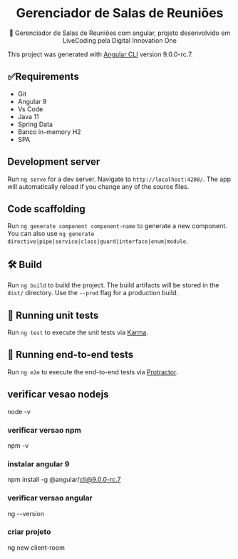 <h1 align="center">
    Gerenciador de Salas de Reuniões
</h1>
<p align="center">🚀 Gerenciador de Salas de Reuniões com angular, projeto desenvolvido em LiveCoding pela Digital Innovation One</p>

This project was generated with [Angular CLI](https://github.com/angular/angular-cli) version 9.0.0-rc.7.

## ✅Requirements

* Git
* Angular 9
* Vs Code
* Java 11
* Spring Data
* Banco in-memory H2
* SPA

## Development server

Run `ng serve` for a dev server. Navigate to `http://localhost:4200/`. The app will automatically reload if you change any of the source files.

## Code scaffolding

Run `ng generate component component-name` to generate a new component. You can also use `ng generate directive|pipe|service|class|guard|interface|enum|module`.

## 🛠️ Build

Run `ng build` to build the project. The build artifacts will be stored in the `dist/` directory. Use the `--prod` flag for a production build.

## 🏃 Running unit tests

Run `ng test` to execute the unit tests via [Karma](https://karma-runner.github.io).

## 🏃 Running end-to-end tests

Run `ng e2e` to execute the end-to-end tests via [Protractor](http://www.protractortest.org/).

## verificar vesao nodejs
node -v

### verificar versao npm 
npm -v

### instalar angular 9
npm install -g @angular/cli@9.0.0-rc.7

### verificar versao angular
ng --version

### criar projeto 
ng new client-room
